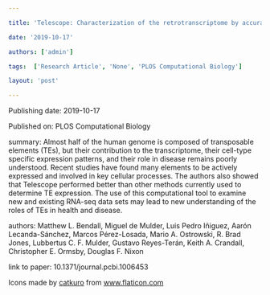 ---
title: 'Telescope: Characterization of the retrotranscriptome by accurate estimation of transposable element expression'
date: '2019-10-17'
authors: ['admin']
tags:  ['Research Article', 'None', 'PLOS Computational Biology']
layout: 'post'
---
Publishing date: 2019-10-17

Published on: PLOS Computational Biology

summary: Almost half of the human genome is composed of transposable elements (TEs), but their contribution to the transcriptome, their cell-type specific expression patterns, and their role in disease remains poorly understood. Recent studies have found many elements to be actively expressed and involved in key cellular processes. The authors also showed that Telescope performed better than other methods currently used to determine TE expression. The use of this computational tool to examine new and existing RNA-seq data sets may lead to new understanding of the roles of TEs in health and disease.

authors: Matthew L. Bendall, Miguel de Mulder, Luis Pedro Iñiguez, Aarón Lecanda-Sánchez, Marcos Pérez-Losada, Mario A. Ostrowski, R. Brad Jones, Lubbertus C. F. Mulder, Gustavo Reyes-Terán, Keith A. Crandall, Christopher E. Ormsby, Douglas F. Nixon

link to paper: 10.1371/journal.pcbi.1006453

Icons made by <a href="https://www.flaticon.com/free-icon/bookshelves_3576884" title="catkuro">catkuro</a> from <a href="https://www.flaticon.com/" title="Flaticon"> www.flaticon.com</a>